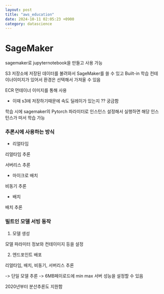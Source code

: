 ```yaml
---
layout: post
title: "aws_education"
date: 2024-10-11 02:05:23 +0900
category: datascience
---
```


# SageMaker

sagemaker로 jupyternotebook을 만들고 사용 가능 



S3 저장소에 저장된 데이터를 불려와서 SageMaker를 쓸 수 있고 Built-in 학습 컨테이너이미지가 있어서 환경은 선택해서 가져올 수 있음 

ECR 먼테이너 이미지를 통해 사용 

* 이때 s3에 저장하기때문에 속도 딜레이가 있는지 ?? 궁금함



학습 시에 sagemaker의 Pytorch 파라미터로 인스턴스 설정해서 실행하면 해당 인스턴스가 떠서 학습 가능



### 추론시에 사용하는 방식

* 리얼타임

리얼타임 추론

서버리스 추론

- 마이크로 배치

비동기 추론

- 배치

배치 추론





### 빌트인 모델 서빙 동작

1. 모델 생성

모델 파라미터 정보와 컨테이미지 등을 설정 

2. 엔드포인트 배포 

리얼타임, 배치, 비동기, 서버리스 추론



-> 단일 모델 추론 -> 6MB페이로드에 min max 서버 성능을 설정할 수 있음 

2020년부터 분산추론도 지원함 





